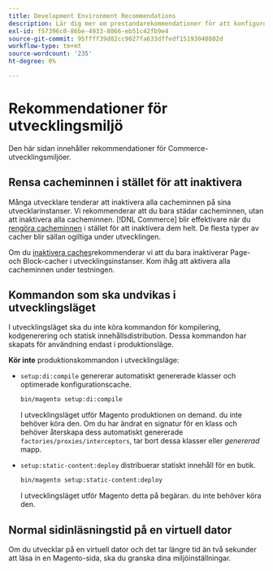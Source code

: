 ```yaml
---
title: Development Environment Recommendations
description: Lär dig mer om prestandarekommendationer för att konfigurera din lokala Adobe Commerce- eller Magento Open Source-utvecklingsmiljö.
exl-id: f57396c0-86be-4933-8066-eb51c42fb9e4
source-git-commit: 95ffff39d82cc9027fa633dffedf15193040802d
workflow-type: tm+mt
source-wordcount: '235'
ht-degree: 0%

---
```


# Rekommendationer för utvecklingsmiljö

Den här sidan innehåller rekommendationer för Commerce-utvecklingsmiljöer.

## Rensa cacheminnen i stället för att inaktivera

Många utvecklare tenderar att inaktivera alla cacheminnen på sina utvecklarinstanser. Vi rekommenderar att du bara städar cacheminnen, utan att inaktivera alla cacheminnen. [!DNL Commerce] blir effektivare när du [rengöra cacheminnen](../configuration/cli/manage-cache.md#clean-and-flush-cache-types) i stället för att inaktivera dem helt. De flesta typer av cacher blir sällan ogiltiga under utvecklingen.

Om du [inaktivera caches](../configuration/cli/manage-cache.md#enable-or-disable-cache-types)rekommenderar vi att du bara inaktiverar Page- och Block-cacher i utvecklingsinstanser. Kom ihåg att aktivera alla cacheminnen under testningen.

## Kommandon som ska undvikas i utvecklingsläget

I utvecklingsläget ska du inte köra kommandon för kompilering, kodgenerering och statisk innehållsdistribution. Dessa kommandon har skapats för användning endast i produktionsläge.

**Kör inte** produktionskommandon i utvecklingsläge:

* `setup:di:compile` genererar automatiskt genererade klasser och optimerade konfigurationscache.

   ```bash
   bin/magento setup:di:compile
   ```

   I utvecklingsläget utför Magento produktionen on demand. du inte behöver köra den. Om du har ändrat en signatur för en klass och behöver återskapa dess automatiskt genererade `factories/proxies/interceptors`, tar bort dessa klasser eller _genererad_ mapp.

* `setup:static-content:deploy` distribuerar statiskt innehåll för en butik.

   ```bash
   bin/magento setup:static-content:deploy
   ```

   I utvecklingsläget utför Magento detta på begäran. du inte behöver köra den.

## Normal sidinläsningstid på en virtuell dator

Om du utvecklar på en virtuell dator och det tar längre tid än två sekunder att läsa in en Magento-sida, ska du granska dina miljöinställningar.
